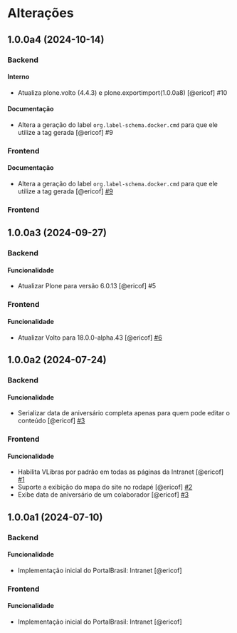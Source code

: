 # Alterações

<!-- towncrier release notes start -->

## 1.0.0a4 (2024-10-14)

### Backend

#### Interno

- Atualiza plone.volto (4.4.3) e plone.exportimport(1.0.0a8) [@ericof] #10


#### Documentação

- Altera a geração do label `org.label-schema.docker.cmd` para que ele utilize a tag gerada [@ericof] #9

### Frontend

#### Documentação

- Altera a geração do label `org.label-schema.docker.cmd` para que ele utilize a tag gerada [@ericof] [#9](https://github.com/portal-br/intranet/issue/9)


### Frontend

## 1.0.0a3 (2024-09-27)

### Backend

#### Funcionalidade

- Atualizar Plone para versão 6.0.13 [@ericof] #5

### Frontend
#### Funcionalidade

- Atualizar Volto para 18.0.0-alpha.43 [@ericof] [#6](https://github.com/portal-br/intranet/issue/6)

## 1.0.0a2 (2024-07-24)

### Backend

#### Funcionalidade

- Serializar data de aniversário completa apenas para quem pode editar o conteúdo [@ericof] [#3](https://github.com/portal-br/intranet/issues/3)

### Frontend

#### Funcionalidade

- Habilita VLibras por padrão em todas as páginas da Intranet [@ericof] [#1](https://github.com/portal-br/intranet/issue/1)
- Suporte a exibição do mapa do site no rodapé [@ericof] [#2](https://github.com/portal-br/intranet/issue/2)
- Exibe data de aniversário de um colaborador [@ericof] [#3](https://github.com/portal-br/intranet/issue/3)

## 1.0.0a1 (2024-07-10)

### Backend

#### Funcionalidade

- Implementação inicial do PortalBrasil: Intranet [@ericof]

### Frontend

#### Funcionalidade

- Implementação inicial do PortalBrasil: Intranet [@ericof]
